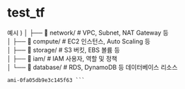 # test_tf
예시 )
│   ├── 📁 network/           # VPC, Subnet, NAT Gateway 등 <br>
│   ├── 📁 compute/           # EC2 인스턴스, Auto Scaling 등 <br>
│   ├── 📁 storage/           # S3 버킷, EBS 볼륨 등 <br>
│   ├── 📁 iam/               # IAM 사용자, 역할 및 정책 <br>
│   └── 📁 database/          # RDS, DynamoDB 등 데이터베이스 리소스 <br>

```[terraform@ip-192-168-10-138 terraform-aws]$ aws ssm get-parameter --name /aws/service/eks/optimized-ami/1.31/amazon-linux-2/recommended/image_id --region ap-northeast-2 --query "Parameter.Value" --output text
ami-0fa05db9e3c145f63 ```

